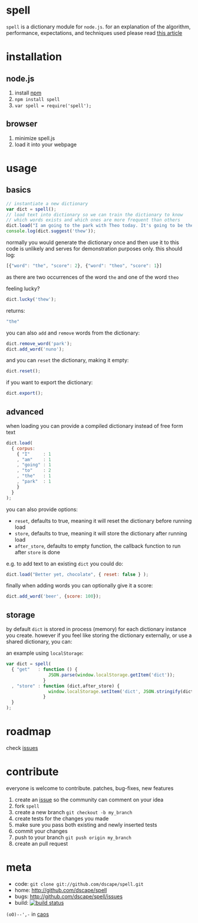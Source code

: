 # spell

`spell` is a dictionary module for `node.js`. for an explanation of the algorithm, performance, expectations, and techniques used please read [this article][norvig]

# installation

## node.js

1. install [npm]
2. `npm install spell`
3. `var spell = require('spell');`

## browser

1. minimize spell.js
2. load it into your webpage

# usage

## basics

``` js
// instantiate a new dictionary
var dict = spell();
// load text into dictionary so we can train the dictionary to know
// which words exists and which ones are more frequent than others
dict.load("I am going to the park with Theo today. It's going to be the bomb");
console.log(dict.suggest('thew'));
```

normally you would generate the dictionary once and then use it to this code is unlikely  and serves for demonstration purposes only. this should log:

``` js
[{"word": "the", "score": 2}, {"word": "theo", "score": 1}]
```

as there are two occurrences of the word `the` and one of the word `theo`

feeling lucky?

``` js
dict.lucky('thew');
```

returns:

``` js
"the"
```

you can also `add` and `remove` words from the dictionary:

``` js
dict.remove_word('park');
dict.add_word('nuno');
```

and you can `reset` the dictionary, making it empty:

``` js
dict.reset();
```

if you want to export the dictionary:

``` js
dict.export();
```

## advanced

when loading you can provide a compiled dictionary instead of free form text

``` js
dict.load(
  { corpus: 
    { "I"     : 1
    , "am"    : 1
    , "going" : 1
    , "to"    : 2
    , "the"   : 1
    , "park"  : 1
    }
  }
);
```

you can also provide options:

* `reset`, defaults to true, meaning it will reset the dictionary before running load
* `store`, defaults to true, meaning it will store the dictionary after running load
* `after_store`, defaults to empty function, the callback function to run after `store` is done

e.g. to add text to an existing `dict` you could do:

``` js
dict.load("Better yet, chocolate", { reset: false } );
```

finally when adding words you can optionally give it a score:

``` js
dict.add_word('beer', {score: 100});
```

## storage

by default `dict` is stored in process (memory) for each dictionary instance you create. however if you feel like storing the dictionary externally, or use a shared dictionary, you can:

an example using `localStorage`:

``` js
var dict = spell(
  { "get"   : function () { 
                JSON.parse(window.localStorage.getItem('dict')); 
              }
  , "store" : function (dict,after_store) { 
                window.localStorage.setItem('dict', JSON.stringify(dict));
              }
  }
);
```

# roadmap

check [issues]

# contribute

everyone is welcome to contribute. patches, bug-fixes, new features

1. create an [issue][issues] so the community can comment on your idea
2. fork `spell`
3. create a new branch `git checkout -b my_branch`
4. create tests for the changes you made
5. make sure you pass both existing and newly inserted tests
6. commit your changes
7. push to your branch `git push origin my_branch`
8. create an pull request

# meta

* code: `git clone git://github.com/dscape/spell.git`
* home: <http://github.com/dscape/spell>
* bugs: <http://github.com/dscape/spell/issues>
* build: [![build status](https://secure.travis-ci.org/dscape/spell.png)](http://travis-ci.org/dscape/spell)

`(oO)--',-` in [caos]

[npm]: http://npmjs.org
[issues]: http://github.com/dscape/nano/issues
[caos]: http://caos.di.uminho.pt/
[norvig]: http://norvig.com/spell-correct.html